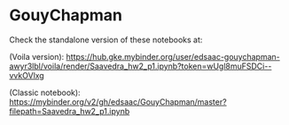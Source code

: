 # GouyChapman

Check the standalone version of these notebooks at:

(Voila version): https://hub.gke.mybinder.org/user/edsaac-gouychapman-awyr3lbl/voila/render/Saavedra_hw2_p1.ipynb?token=wUgl8muFSDCi--vvkOVlxg

(Classic notebook): https://mybinder.org/v2/gh/edsaac/GouyChapman/master?filepath=Saavedra_hw2_p1.ipynb

